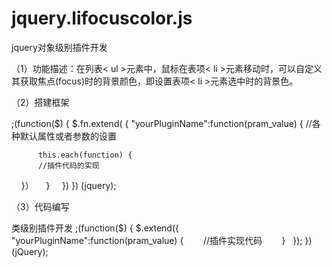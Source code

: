 # jquery.lifocuscolor.js
jquery对象级别插件开发

（1）功能描述：在列表&lt; ul &gt;元素中，鼠标在表项&lt; li &gt;元素移动时，可以自定义其获取焦点(focus)时的背景颜色，即设置表项&lt; li &gt;元素选中时的背景色。

（2）搭建框架 
<!--     功能：设置列表中表项获取鼠标焦点时的背景色
         参数：li_col【可选】鼠标所在表项的背景色
         返回：原调用对象
         示例：$("ul").focusColor("red");   -->
  ;(function($) {
     $.fn.extend( {
          "yourPluginName":function(pram_value) {
          //各种默认属性或者参数的设置
     
          this.each(function) {
          //插件代码的实现
          }）
        }
     }) 
  }) (jquery);
  
  
 （3）代码编写

类级别插件开发
;(function($) {
    $.extend({
        "yourPluginName":function(pram_value) {
        //插件实现代码
        }
    });
}) (jQuery);
